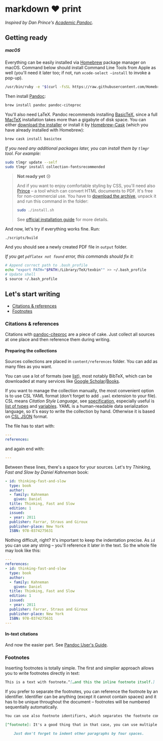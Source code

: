 # markdown ❤️ print

*Inspired by Dan Prince's [Academic Pandoc](https://github.com/danprince/academic-pandoc).*

## Getting ready

##### macOS

Everything can be easily installed via [Homebrew](http://brew.sh) package manager on macOS. Command below should install Command Line Tools from Apple as well (you'll need it later too; if not, run `xcode-select —install`  to invoke a pop-up).

```sh
/usr/bin/ruby -e "$(curl -fsSL https://raw.githubusercontent.com/Homebrew/install/master/install)"
```

Then install [Pandoc](http://pandoc.org):

```sh
brew install pandoc pandoc-citeproc
```

You'll also need LaTeX. Pandoc recommends installing [BasicTeX](http://www.tug.org/mactex/morepackages.html), since a full [MacTeX](https://tug.org/mactex) installation takes more than a gigabyte of disk space. You can either [download the installer](http://tug.org/cgi-bin/mactex-download/BasicTeX.pkg) or install it by [Homebrew-Cask](https://github.com/caskroom/homebrew-cask) (which you have already installed with Homebrew):

```sh
brew cask install basictex
```

*If you need any additional packages later, you can install them by `tlmgr` tool. For example:*

```sh
sudo tlmgr update --self
sudo tlmgr install collection-fontsrecommended
```

> **Not ready yet** 😢
>
> And if you want to enjoy comfortable styling by CSS, you'll need also [Prince](http://www.princexml.com) – a tool which can convert HTML  documents to PDF. It's free for non-commercial use. You have to [download the archive](http://www.princexml.com/download), unpack it and run this command in the folder:
>
> ```sh
> sudo ./install.sh
> ```
>
> See [official installation guide](http://www.princexml.com/doc/installing/#macos) for more details.

And now, let's try if everything works fine. Run:

```sh
./scripts/build
```

And you should see a newly created PDF file in `output` folder.

*If you get `pdflatex not found` error, this commands should fix it:*

```sh
# Append correct path to .bash_profile
echo "export PATH="$PATH:/Library/TeX/texbin"" >> ~/.bash_profile
# Update shell 
$ source ~/.bash_profile
```

## Let's start writing

- [Citations & references](#citations-references)
- [Footnotes](#footnotes)

### Citations & references

Citations with [pandoc-citeproc](https://github.com/jgm/pandoc-citeproc) are a piece of cake. Just collect all sources at one place and then reference them during writing.

#### Preparing the collections

Sources collections are placed in `content/references` folder. You can add as many files as you want.

You can use a lot of formats (see [list](https://github.com/jgm/pandoc-citeproc/blob/master/man/pandoc-citeproc.1.md#filter-mode)), most notably BibTeX, which can be downloaded at many services like [Google Scholar](https://scholar.google.com)/[Books](https://books.google.com). 

If you want to manage the collection manually, the most convenient option is to use CSL YAML format (don't forget to add `.yaml` extension to your file). CSL means *Citation Style Language*, see [specification](http://docs.citationstyles.org/en/stable/specification.html), especially useful is [list of types](http://docs.citationstyles.org/en/stable/specification.html#appendix-iii-types) and [variables](http://docs.citationstyles.org/en/stable/specification.html#appendix-iv-variables). YAML is a human-readable data serialization language, so it's easy to write the collection by hand. Otherwise it is based on [CSL JSON](https://github.com/citation-style-language/schema) format.

The file has to start with:

```yaml
---
references:
```

and again end with:

```yaml
---
```

Between these lines, there's a space for your sources. Let's try *Thinking, Fast and Slow by Daniel Kahneman* book:

```yaml
- id: thinking-fast-and-slow
  type: book
  author:
  - family: Kahneman
    given: Daniel 
  title: Thinking, Fast and Slow
  edition: 1
  issued:
  - year: 2011
  publisher: Farrar, Straus and Giroux
  publisher-place: New York
  ISBN: 978-0374275631
```

Nothing difficult, right? It's important to keep the indentation precise. As `id` you can use any string – you'll reference it later in the text. So the whole file may look like this:

```yaml
---
references:
- id: thinking-fast-and-slow
  type: book
  author:
  - family: Kahneman
    given: Daniel 
  title: Thinking, Fast and Slow
  edition: 1
  issued:
  - year: 2011
  publisher: Farrar, Straus and Giroux
  publisher-place: New York
  ISBN: 978-0374275631
---
```

#### In-text citations

And now the easier part. See [Pandoc User's Guide](http://pandoc.org/MANUAL.html#citations).

### Footnotes

Inserting footnotes is totally simple. The first and simplier approach allows you to write footnotes directly in text:

```markdown
This is a text with footnote.^[…and this the inline footnote itself.]
```

If you prefer to separate the footnotes, you can reference the footnote by an identifier. Identifier can be anything (except it cannot contain spaces) and it has to be unique throughout the document – footnotes will be numbered sequentially automatically.

```markdown
You can use also footnote identifiers, which separates the footnote content.[^footnote]

[^footnote]: It's a good thing that in that case, you can use multiple paragraphs within the footnote.

    Just don't forget to indent other paragraphs by four spaces.
```

